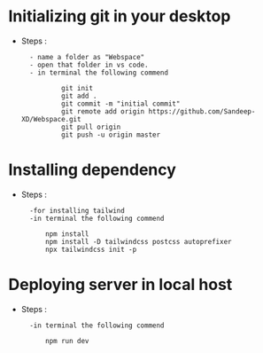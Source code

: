 # Initializing git in your desktop
- Steps :

        - name a folder as "Webspace"
        - open that folder in vs code.
        - in terminal the following commend
                
                git init
                git add .
                git commit -m "initial commit"
                git remote add origin https://github.com/Sandeep-XD/Webspace.git
                git pull origin 
                git push -u origin master

# Installing dependency

- Steps :   

        -for installing tailwind
        -in terminal the following commend
            
            npm install
            npm install -D tailwindcss postcss autoprefixer
            npx tailwindcss init -p

# Deploying server in local host
- Steps :
        
        -in terminal the following commend
            
            npm run dev